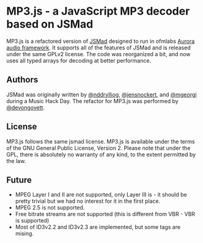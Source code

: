 MP3.js - a JavaScript MP3 decoder based on JSMad
================================================

MP3.js is a refactored version of [JSMad](https://github.com/ofmlabs/jsmad) designed to run in ofmlabs 
[Aurora audio framework](https://github.com/ofmlabs/alac.js/tree/master/Aurora).  It supports all of the
features of JSMad and is released under the same GPLv2 license.  The code was reorganized a bit, and now
uses all typed arrays for decoding at better performance.

## Authors

JSMad was originally written by [@nddrylliog](https://twitter.com/nddrylliog), 
[@jensnockert](https://twitter.com/jensnockert), and [@mgeorgi](https://twitter.com/mgeorgi) during a Music Hack Day. The 
refactor for MP3.js was performed by [@devongovett](https://twitter.com/devongovett).

## License

MP3.js follows the same jsmad license. MP3.js is available under the terms of the GNU General Public License, 
Version 2. Please note that under the GPL, there is absolutely no warranty of any kind, to the extent permitted by the law.

## Future

- MPEG Layer I and II are not supported, only Layer III is - it should be pretty trivial but we had no interest for it in 
  the first place.
- MPEG 2.5 is not supported.
- Free bitrate streams are not supported (this is different from VBR - VBR is supported)
- Most of ID3v2.2 and ID3v2.3 are implemented, but some tags are mising.